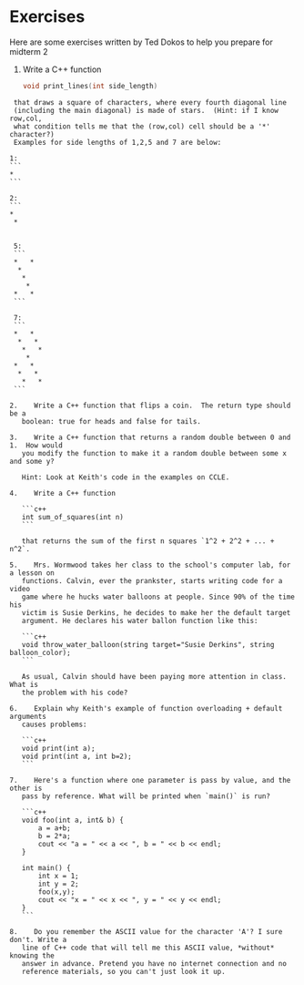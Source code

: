 Exercises
=========

Here are some exercises written by Ted Dokos to help you prepare for midterm 2


1.    Write a C++ function

      ```c++
      void print_lines(int side_length)
       ```

     that draws a square of characters, where every fourth diagonal line
     (including the main diagonal) is made of stars.  (Hint: if I know row,col,
     what condition tells me that the (row,col) cell should be a '*' character?)
     Examples for side lengths of 1,2,5 and 7 are below:

    1:
    ```
    *
    ```

    2:
    ```
    * 
     *
   ```

    5:
    ```
    *   *
	 *   
	  *  
	   * 
    *   *
	```

    7:
    ```
    *   *  
     *   * 
      *   *
       *   
    *   *  
     *   * 
      *   *
    ```

2.    Write a C++ function that flips a coin.  The return type should be a
      boolean: true for heads and false for tails.

3.    Write a C++ function that returns a random double between 0 and 1.  How would
      you modify the function to make it a random double between some x and some y?
   
      Hint: Look at Keith's code in the examples on CCLE.

4.    Write a C++ function

	  ```c++
      int sum_of_squares(int n)
	  ```

      that returns the sum of the first n squares `1^2 + 2^2 + ... + n^2`.

5.    Mrs. Wormwood takes her class to the school's computer lab, for a lesson on
      functions. Calvin, ever the prankster, starts writing code for a video
      game where he hucks water balloons at people. Since 90% of the time his
      victim is Susie Derkins, he decides to make her the default target
      argument. He declares his water ballon function like this:

      ```c++
      void throw_water_balloon(string target="Susie Derkins", string balloon_color);
      ```

      As usual, Calvin should have been paying more attention in class. What is
      the problem with his code?

6.    Explain why Keith's example of function overloading + default arguments
      causes problems:

	  ```c++
      void print(int a);
      void print(int a, int b=2);
   	  ```

7.    Here's a function where one parameter is pass by value, and the other is
      pass by reference. What will be printed when `main()` is run?

	  ```c++
      void foo(int a, int& b) {
          a = a+b;
          b = 2*a;
          cout << "a = " << a << ", b = " << b << endl;
      }

      int main() {
          int x = 1;
          int y = 2;
          foo(x,y);
          cout << "x = " << x << ", y = " << y << endl;
      }
	  ```

8.    Do you remember the ASCII value for the character 'A'? I sure don't. Write a
      line of C++ code that will tell me this ASCII value, *without* knowing the
      answer in advance. Pretend you have no internet connection and no
      reference materials, so you can't just look it up.
